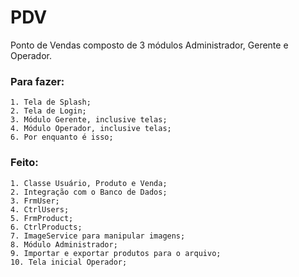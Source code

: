 # PDV

Ponto de Vendas composto de 3 módulos Administrador, Gerente e Operador.

### Para fazer:
	1. Tela de Splash;
	2. Tela de Login;
	3. Módulo Gerente, inclusive telas;
	4. Módulo Operador, inclusive telas;
	6. Por enquanto é isso;

### Feito:
	1. Classe Usuário, Produto e Venda;
	2. Integração com o Banco de Dados;
	3. FrmUser;
	4. CtrlUsers;
	5. FrmProduct;
	6. CtrlProducts;
	7. ImageService para manipular imagens;
	8. Módulo Administrador;
	9. Importar e exportar produtos para o arquivo;
	10. Tela inicial Operador;



	